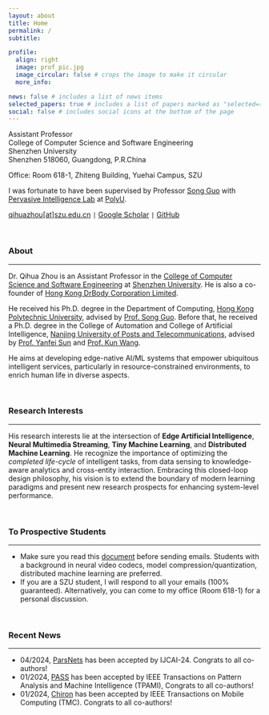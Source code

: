 ```yaml
---
layout: about
title: Home
permalink: /
subtitle: 

profile:
  align: right
  image: prof_pic.jpg
  image_circular: false # crops the image to make it circular
  more_info: 

news: false # includes a list of news items
selected_papers: true # includes a list of papers marked as "selected={true}"
social: false # includes social icons at the bottom of the page
---
```



Assistant Professor  
College of Computer Science and Software Engineering  
Shenzhen University  
Shenzhen 518060, Guangdong, P.R.China  

Office: Room 618-1, Zhiteng Building, Yuehai Campus, SZU  

I was fortunate to have been supervised by Professor [Song Guo](https://cse.hkust.edu.hk/admin/people/faculty/profile/songguo) with [Pervasive Intelligence Lab](https://hkpeilab.github.io/) at [PolyU](https://www.polyu.edu.hk/web/en/home/index.html).

[qihuazhou[at]szu.edu.cn](https://qihuazhou.github.io/) <code>&#124;</code> [Google Scholar](https://scholar.google.com/citations?user=vsD8e8QAAAAJ) <code>&#124;</code> [GitHub](https://github.com/kimihe)


<!-- > <span style="font-size:11pt; color:#A8A8A8"> *"I never think of the future. It comes soon enough." — Albert Einstein*</span>   -->


&nbsp;

### About
---

Dr. Qihua Zhou is an Assistant Professor in the [College of Computer Science and Software Engineering](https://csse.szu.edu.cn/pages/university/index) at [Shenzhen University](https://www.szu.edu.cn/). He is also a co-founder of [Hong Kong DrBody Corporation Limited](https://zerodrbody.wixsite.com/drbody).

He received his Ph.D. degree in the Department of Computing, [Hong Kong Polytechnic University](https://www.polyu.edu.hk/web/en/home/index.html), advised by [Prof. Song Guo](https://cse.hkust.edu.hk/admin/people/faculty/profile/songguo).
Before that, he received a Ph.D. degree in the College of Automation and College of Artificial Intelligence, [Nanjing University of Posts and Telecommunications](https://www.njupt.edu.cn/), advised by [Prof. Yanfei Sun](https://yjs.njupt.edu.cn/dsgl/nocontrol/college/dsfcxq.htm?dsJbxxId=9B9D05C52D3F2DCFE050007F01006EFE) and [Prof. Kun Wang](https://sme.fudan.edu.cn/60/2f/c31133a352303/page.htm).

He aims at developing edge-native AI/ML systems that empower ubiquitous intelligent services, particularly in resource-constrained environments, to enrich human life in diverse aspects.

&nbsp;  

### Research Interests
---

His research interests lie at the intersection of **Edge Artificial Intelligence**, **Neural Multimedia Streaming**, **Tiny Machine Learning**, and **Distributed Machine Learning**. 
He recognize the importance of optimizing the *completed life-cycle* of intelligent tasks, from data sensing to knowledge-aware analytics and cross-entity interaction. 
Embracing this closed-loop design philosophy, his vision is to extend the boundary of modern learning paradigms and present new research prospects for enhancing system-level performance.

<!-- His research outcomes cover a broad spectrum, ranging from *theory* to *implementation*, with a primary focus on three key aspects. -->

&nbsp;

### To Prospective Students
---

* Make sure you read this [document]() before sending emails. Students with a background in neural video codecs, model compression/quantization, distributed machine learning are preferred.
* If you are a SZU student, I will respond to all your emails (100% guaranteed). Alternatively, you can come to my office (Room 618-1) for a personal discussion.

&nbsp;  

### Recent News
---

* 04/2024, [ParsNets](https://arxiv.org/pdf/2312.09709) has been accepted by IJCAI-24. Congrats to all co-authors!  
* 01/2024, [PASS](https://ieeexplore.ieee.org/document/10381763) has been accepted by IEEE Transactions on Pattern Analysis and Machine Intelligence (TPAMI), Congrats to all co-authors! 
* 01/2024, [Chiron](https://ieeexplore.ieee.org/document/10382540) has been accepted by IEEE Transactions on Mobile Computing (TMC). Congrats to all co-authors!  




